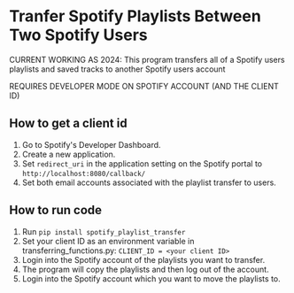 # Tranfer Spotify Playlists Between Two Spotify Users

CURRENT WORKING AS 2024: This program transfers all of a Spotify users playlists and saved tracks to another Spotify users account

REQUIRES DEVELOPER MODE ON SPOTIFY ACCOUNT (AND THE CLIENT ID)


## How to get a client id

1. Go to Spotify's Developer Dashboard.
2. Create a new application.
3. Set `redirect_uri` in the application setting on the Spotify portal to `http://localhost:8080/callback/`
4. Set both email accounts associated with the playlist transfer to users.


## How to run code

1. Run `pip install spotify_playlist_transfer`
2. Set your client ID as an environment variable in transferring_functions.py: `CLIENT_ID = <your client ID>` 
3. Login into the Spotify account of the playlists you want to transfer.
4. The program will copy the playlists and then log out of the account.
5. Login into the Spotify account which you want to move the playlists to.


